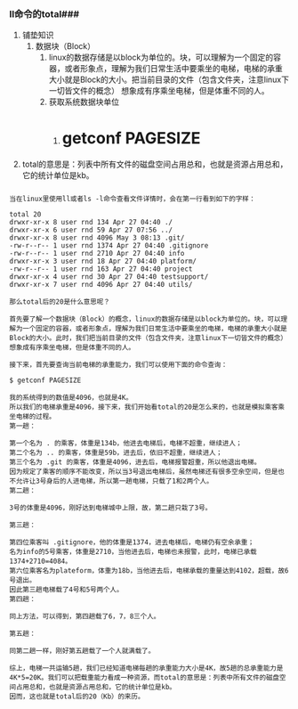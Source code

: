 ### ll命令的total###
1. 铺垫知识
	1. 数据块（Block）
		1. linux的数据存储是以block为单位的。块，可以理解为一个固定的容器，或者形象点，理解为我们日常生活中要乘坐的电梯，电梯的承重大小就是Block的大小。把当前目录的文件（包含文件夹，注意linux下一切皆文件的概念） 想象成有序乘坐电梯，但是体重不同的人。
		2. 获取系统数据块单位
			1. # getconf PAGESIZE
2. total的意思是：列表中所有文件的磁盘空间占用总和，也就是资源占用总和，它的统计单位是kb。 


### 
	当在linux里使用ll或者ls -l命令查看文件详情时，会在第一行看到如下的字样： 
	
	total 20 
	drwxr-xr-x 8 user rnd 134 Apr 27 04:40 ./ 
	drwxr-xr-x 6 user rnd 59 Apr 27 07:56 ../ 
	drwxr-xr-x 8 user rnd 4096 May 3 08:13 .git/ 
	-rw-r--r-- 1 user rnd 1374 Apr 27 04:40 .gitignore 
	-rw-r--r-- 1 user rnd 2710 Apr 27 04:40 info 
	drwxr-xr-x 3 user rnd 18 Apr 27 04:40 platform/ 
	-rw-r--r-- 1 user rnd 163 Apr 27 04:40 project 
	drwxr-xr-x 4 user rnd 30 Apr 27 04:40 testsupport/ 
	drwxr-xr-x 7 user rnd 4096 Apr 27 04:40 utils/ 
	
	那么total后的20是什么意思呢？
	
	首先要了解一个数据块（Block）的概念，linux的数据存储是以block为单位的。块，可以理解为一个固定的容器，或者形象点，理解为我们日常生活中要乘坐的电梯，电梯的承重大小就是Block的大小。此时，我们把当前目录的文件（包含文件夹，注意linux下一切皆文件的概念） 想象成有序乘坐电梯，但是体重不同的人。
	
	接下来，首先要查询当前电梯的承重能力，我们可以使用下面的命令查询：
	
	$ getconf PAGESIZE
	
	我的系统得到的数值是4096，也就是4K。 
	所以我们的电梯承重是4096，接下来，我们开始看total的20是怎么来的，也就是模拟乘客乘坐电梯的过程。 
	第一趟：
	
	第一个名为 . 的乘客，体重是134b，他进去电梯后，电梯不超重，继续进人；
	第二个名为 .. 的乘客，体重是59b，进去后，依旧不超重，继续进人；
	第三个名为 .git 的乘客，体重是4096，进去后，电梯报警超重，所以他退出电梯。
	因为规定了乘客的顺序不能改变，所以当3号退出电梯后，虽然电梯还有很多空余空间，但是也不允许让3号身后的人进电梯，所以第一趟电梯，只载了1和2两个人。 
	第二趟：
	
	3号的体重是4096，刚好达到电梯城中上限，故，第二趟只栽了3号。
	
	第三趟：
	
	第四位乘客叫 .gitignore，他的体重是1374，进去电梯后，电梯仍有空余承重；
	名为info的5号乘客，体重是2710，当他进去后，电梯也未报警，此时，电梯已承载1374+2710=4084。
	第六位乘客名为plateform，体重为18b，当他进去后，电梯承载的重量达到4102，超载，故6号退出。
	因此第三趟电梯载了4号和5号两个人。 
	第四趟：
	
	同上方法，可以得到，第四趟载了6，7，8三个人。
	
	第五趟：
	
	同第二趟一样，刚好第五趟载了一个人就满载了。
	
	综上，电梯一共运输5趟，我们已经知道电梯每趟的承重能力大小是4K，故5趟的总承重能力是4K*5=20K。我们可以把载重能力看成一种资源，而total的意思是：列表中所有文件的磁盘空间占用总和，也就是资源占用总和，它的统计单位是kb。 
	因而，这也就是total后的20（Kb）的来历。